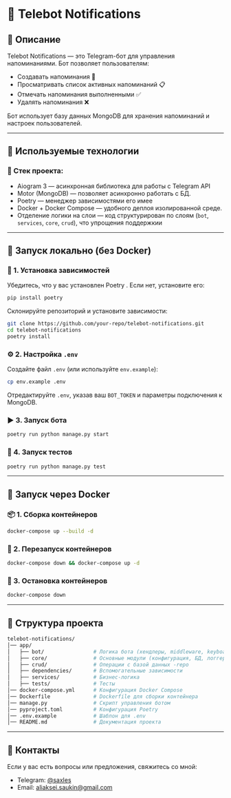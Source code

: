 # 📌 Telebot Notifications

## 📝 Описание
 Telebot Notifications  — это Telegram-бот для управления напоминаниями. Бот позволяет пользователям:
- Создавать напоминания 📆
- Просматривать список активных напоминаний 📋
- Отмечать напоминания выполненными ✅
- Удалять напоминания ❌

Бот использует базу данных  MongoDB  для хранения напоминаний и настроек пользователей.

---


## 🚀 Используемые технологии
### 📌 Стек проекта:
-  Aiogram 3  — асинхронная библиотека для работы с Telegram API
-  Motor (MongoDB)  — позволяет асинхронно работать с БД.
-  Poetry  — менеджер зависимостями его имее
-  Docker + Docker Compose  — удобного деплоя изолированной среде.
-  Отделение логики на слои  — код структурирован по слоям (`bot`, `services`, `core`, `crud`), что упрощения поддержкии



---





## 🚀 Запуск локально (без Docker)
### 🔧 1. Установка зависимостей
Убедитесь, что у вас установлен  Poetry . Если нет, установите его:
```sh
pip install poetry
```

Склонируйте репозиторий и установите зависимости:
```sh
git clone https://github.com/your-repo/telebot-notifications.git
cd telebot-notifications
poetry install
```

### ⚙️ 2. Настройка `.env`
Создайте файл `.env` (или используйте `env.example`):
```sh
cp env.example .env
```
Отредактируйте `.env`, указав ваш `BOT_TOKEN` и параметры подключения к MongoDB.

### ▶️ 3. Запуск бота
```sh
poetry run python manage.py start
```

### 🧪 4. Запуск тестов
```sh
poetry run python manage.py test
```

---

## 🐳 Запуск через Docker
### 📦 1. Сборка контейнеров
```sh
docker-compose up --build -d
```


### 🔄 2. Перезапуск контейнеров
```sh
docker-compose down && docker-compose up -d
```

### 🛑 3. Остановка контейнеров
```sh
docker-compose down
```

---

## 📝 Структура проекта
```sh
telebot-notifications/
│── app/
│   ├── bot/                # Логика бота (хендлеры, middleware, keyboards)
│   ├── core/               # Основные модули (конфигурация, БД, логгер)
│   ├── crud/               # Операции с базой данных -repo
│   ├── dependencies/       # Вспомогательные зависимости
│   ├── services/           # Бизнес-логика
│   ├── tests/              # Тесты
│── docker-compose.yml      # Конфигурация Docker Compose
│── Dockerfile              # Dockerfile для сборки контейнера
│── manage.py               # Скрипт управления ботом
│── pyproject.toml          # Конфигурация Poetry
│── .env.example            # Шаблон для .env
│── README.md               # Документация проекта
```

---

## 📩 Контакты
Если у вас есть вопросы или предложения, свяжитесь со мной:
-  Telegram:  [@saxles](https://t.me/saxles)
-  Email:  aliaksei.saukin@gmail.com